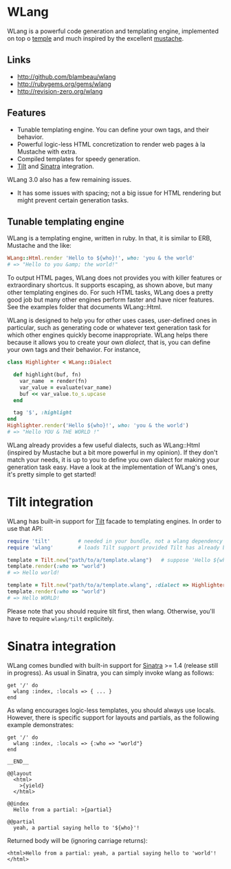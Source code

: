 # WLang

WLang is a powerful code generation and templating engine, implemented on top o
[temple](https://github.com/judofyr/temple) and much inspired by the excellent
[mustache](http://mustache.github.com/).

## Links

* http://github.com/blambeau/wlang
* http://rubygems.org/gems/wlang
* http://revision-zero.org/wlang

## Features

* Tunable templating engine. You can define your own tags, and their behavior.
* Powerful logic-less HTML concretization to render web pages à la Mustache
  with extra.
* Compiled templates for speedy generation.
* [Tilt](https://github.com/rtomayko/tilt) and [Sinatra](https://github.com/sinatra/sinatra) integration.

WLang 3.0 also has a few remaining issues.

* It has some issues with spacing; not a big issue for HTML rendering but might
  prevent certain generation tasks.

## Tunable templating engine

WLang is a templating engine, written in ruby. In that, it is similar to ERB,
Mustache and the like:

```ruby
WLang::Html.render 'Hello to ${who}!', who: 'you & the world'
# => "Hello to you &amp; the world!"
```

To output HTML pages, WLang does not provides you with killer features or
extraordinary shortcus. It supports escaping, as shown above, but many other
templating engines do. For such HTML tasks, WLang does a pretty good job but
many other engines perform faster and have nicer features. See the examples
folder that documents WLang::Html.

WLang is designed to help you for other uses cases, user-defined ones in
particular, such as generating code or whatever text generation task for
which other engines quickly become inappropriate. WLang helps there because
it allows you to create your own _dialect_, that is, you can define your own
tags and their behavior. For instance,

```ruby
class Highlighter < WLang::Dialect

  def highlight(buf, fn)
    var_name  = render(fn)
    var_value = evaluate(var_name)
    buf << var_value.to_s.upcase
  end

  tag '$', :highlight
end
Highlighter.render('Hello ${who}!', who: 'you & the world')
# => "Hello YOU & THE WORLD !"
```

WLang already provides a few useful dialects, such as WLang::Html
(inspired by Mustache but a bit more powerful in my opinion). If they don't
match your needs, it is up to you to define you own dialect for making your
generation task easy. Have a look at the implementation of WLang's ones, it's
pretty simple to get started!

# Tilt integration

WLang has built-in support for [Tilt](https://github.com/rtomayko/tilt) facade to templating engines. In order to use that API:

```ruby
require 'tilt'         # needed in your bundle, not a wlang dependency
require 'wlang'        # loads Tilt support provided Tilt has already been required

template = Tilt.new("path/to/a/template.wlang")   # suppose 'Hello ${who}!'
template.render(:who => "world")
# => Hello world!

template = Tilt.new("path/to/a/template.wlang", :dialect => Highlighter)
template.render(:who => "world")
# => Hello WORLD!
```

Please note that you should require tilt first, then wlang. Otherwise, you'll have to require `wlang/tilt` explicitely.

# Sinatra integration

WLang comes bundled with built-in support for [Sinatra](https://github.com/sinatra/sinatra) >= 1.4 (release still in progress). As usual in Sinatra, you can simply invoke wlang as follows:

    get '/' do
      wlang :index, :locals => { ... }
    end

As wlang encourages logic-less templates, you should always use locals. However, there is specific support for layouts and partials, as the following example demonstrates:

    get '/' do
      wlang :index, :locals => {:who => "world"}
    end

    __END__

    @@layout
      <html>
        >{yield}
      </html>

    @@index
      Hello from a partial: >{partial}

    @@partial
      yeah, a partial saying hello to '${who}'!

Returned body will be (ignoring carriage returns):

    <html>Hello from a partial: yeah, a partial saying hello to 'world'!</html>
